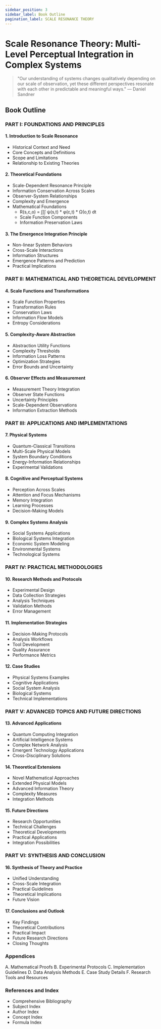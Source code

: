 ```yaml
---
sidebar_position: 3
sidebar_label: Book Outline
pagination_label: SCALE RESONANCE THEORY
---
```


# Scale Resonance Theory: Multi-Level Perceptual Integration in Complex Systems

 > "Our understanding of systems changes qualitatively depending on our scale of observation, yet these different perspectives resonate with each other in predictable and meaningful ways." — Daniel Sandner

## Book Outline

### PART I: FOUNDATIONS AND PRINCIPLES

#### 1. Introduction to Scale Resonance
- Historical Context and Need
- Core Concepts and Definitions
- Scope and Limitations
- Relationship to Existing Theories

#### 2. Theoretical Foundations
- Scale-Dependent Resonance Principle
- Information Conservation Across Scales
- Observer-System Relationships
- Complexity and Emergence
- Mathematical Foundations
  - R(s,c,o) = ∫∫∫ ψ(s,t) * φ(c,t) * Ω(o,t) dt
  - Scale Function Components
  - Information Preservation Laws

#### 3. The Emergence Integration Principle
- Non-linear System Behaviors
- Cross-Scale Interactions
- Information Structures
- Emergence Patterns and Prediction
- Practical Implications

### PART II: MATHEMATICAL AND THEORETICAL DEVELOPMENT

#### 4. Scale Functions and Transformations
- Scale Function Properties
- Transformation Rules
- Conservation Laws
- Information Flow Models
- Entropy Considerations

#### 5. Complexity-Aware Abstraction
- Abstraction Utility Functions
- Complexity Thresholds
- Information Loss Patterns
- Optimization Strategies
- Error Bounds and Uncertainty

#### 6. Observer Effects and Measurement
- Measurement Theory Integration
- Observer State Functions
- Uncertainty Principles
- Scale-Dependent Observations
- Information Extraction Methods

### PART III: APPLICATIONS AND IMPLEMENTATIONS

#### 7. Physical Systems
- Quantum-Classical Transitions
- Multi-Scale Physical Models
- System Boundary Conditions
- Energy-Information Relationships
- Experimental Validations

#### 8. Cognitive and Perceptual Systems
- Perception Across Scales
- Attention and Focus Mechanisms
- Memory Integration
- Learning Processes
- Decision-Making Models

#### 9. Complex Systems Analysis
- Social Systems Applications
- Biological Systems Integration
- Economic System Modeling
- Environmental Systems
- Technological Systems

### PART IV: PRACTICAL METHODOLOGIES

#### 10. Research Methods and Protocols
- Experimental Design
- Data Collection Strategies
- Analysis Techniques
- Validation Methods
- Error Management

#### 11. Implementation Strategies
- Decision-Making Protocols
- Analysis Workflows
- Tool Development
- Quality Assurance
- Performance Metrics

#### 12. Case Studies
- Physical Systems Examples
- Cognitive Applications
- Social System Analysis
- Biological Systems
- Technical Implementations

### PART V: ADVANCED TOPICS AND FUTURE DIRECTIONS

#### 13. Advanced Applications
- Quantum Computing Integration
- Artificial Intelligence Systems
- Complex Network Analysis
- Emergent Technology Applications
- Cross-Disciplinary Solutions

#### 14. Theoretical Extensions
- Novel Mathematical Approaches
- Extended Physical Models
- Advanced Information Theory
- Complexity Measures
- Integration Methods

#### 15. Future Directions
- Research Opportunities
- Technical Challenges
- Theoretical Developments
- Practical Applications
- Integration Possibilities

### PART VI: SYNTHESIS AND CONCLUSION

#### 16. Synthesis of Theory and Practice
- Unified Understanding
- Cross-Scale Integration
- Practical Guidelines
- Theoretical Implications
- Future Vision

#### 17. Conclusions and Outlook
- Key Findings
- Theoretical Contributions
- Practical Impact
- Future Research Directions
- Closing Thoughts

### Appendices
A. Mathematical Proofs
B. Experimental Protocols
C. Implementation Guidelines
D. Data Analysis Methods
E. Case Study Details
F. Research Tools and Resources

### References and Index
- Comprehensive Bibliography
- Subject Index
- Author Index
- Concept Index
- Formula Index
